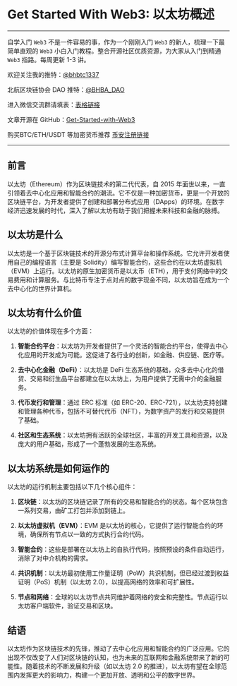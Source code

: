 # Get Started With Web3: 以太坊概述

---

自学入门 `Web3` 不是一件容易的事，作为一个刚刚入门 `Web3` 的新人，梳理一下最简单直观的 `Web3` 小白入门教程。整合开源社区优质资源，为大家从入门到精通 `Web3` 指路。每周更新 1-3 讲。

欢迎关注我的推特：[@bhbtc1337](https://twitter.com/bhbtc1337)

北航区块链协会 DAO 推特：[@BHBA_DAO](https://twitter.com/BHBA_DAO)

进入微信交流群请填表：[表格链接](https://forms.gle/QMBwL6LwZyQew1tX8)

文章开源在 GitHub：[Get-Started-with-Web3](https://github.com/beihaili/Get-Started-with-Web3)

购买BTC/ETH/USDT 等加密货币推荐 [币安](https://www.binance.com/zh-CN)[注册链接](https://accounts.marketwebb.me/register?ref=39797374)

---

## 前言

以太坊（Ethereum）作为区块链技术的第二代代表，自 2015 年面世以来，一直引领着去中心化应用和智能合约的潮流。它不仅是一种加密货币，更是一个开放的区块链平台，为开发者提供了创建和部署分布式应用（DApps）的环境。在数字经济迅速发展的时代，深入了解以太坊有助于我们把握未来科技和金融的脉搏。

## 以太坊是什么

以太坊是一个基于区块链技术的开源分布式计算平台和操作系统。它允许开发者使用自己的编程语言（主要是 Solidity）编写智能合约，这些合约在以太坊虚拟机（EVM）上运行。以太坊的原生加密货币是以太币（ETH），用于支付网络中的交易费用和计算服务。与比特币专注于点对点的数字现金不同，以太坊旨在成为一个去中心化的世界计算机。

## 以太坊有什么价值

以太坊的价值体现在多个方面：

1. **智能合约平台**：以太坊为开发者提供了一个灵活的智能合约平台，使得去中心化应用的开发成为可能。这促进了各行业的创新，如金融、供应链、医疗等。

2. **去中心化金融（DeFi）**：以太坊是 DeFi 生态系统的基础，众多去中心化的借贷、交易和衍生品平台都建立在以太坊上，为用户提供了无需中介的金融服务。

3. **代币发行和管理**：通过 ERC 标准（如 ERC-20、ERC-721），以太坊支持创建和管理各种代币，包括不可替代代币（NFT），为数字资产的发行和交易提供了基础。

4. **社区和生态系统**：以太坊拥有活跃的全球社区，丰富的开发工具和资源，以及庞大的用户基础，形成了一个蓬勃发展的生态系统。

## 以太坊系统是如何运作的

以太坊的运行机制主要包括以下几个核心组件：

1. **区块链**：以太坊的区块链记录了所有的交易和智能合约的状态。每个区块包含一系列交易，由矿工打包并添加到链上。

2. **以太坊虚拟机（EVM）**：EVM 是以太坊的核心，它提供了运行智能合约的环境，确保所有节点以一致的方式执行合约代码。

3. **智能合约**：这些是部署在以太坊上的自执行代码，按照预设的条件自动运行，消除了对中介机构的需求。

4. **共识机制**：以太坊最初使用工作量证明（PoW）共识机制，但已经过渡到权益证明（PoS）机制（以太坊 2.0），以提高网络的效率和可扩展性。

5. **节点和网络**：全球的以太坊节点共同维护着网络的安全和完整性。节点运行以太坊客户端软件，验证交易和区块。

## 结语

以太坊作为区块链技术的先锋，推动了去中心化应用和智能合约的广泛应用。它的出现不仅改变了人们对区块链的认知，也为未来的互联网和金融系统带来了新的可能性。随着技术的不断发展和升级（如以太坊 2.0 的推进），以太坊有望在全球范围内发挥更大的影响力，构建一个更加开放、透明和公平的数字世界。
